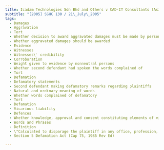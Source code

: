 ```yaml
---
title: Icadam Technologies Sdn Bhd and Others v CAD-IT Consultants (Asia) Pte Ltd and Others 
subtitle: "[2005] SGHC 130 / 21\_July\_2005"
tags:
  - Damages
  - Aggravation
  - Tort
  - Whether decision to award aggravated damages must be made by person assessing damages
  - Whether aggravated damages should be awarded
  - Evidence
  - Witnesses
  - Witnesses\' credibility
  - Corroboration
  - Weight given to evidence by nonneutral persons
  - Whether second defendant had spoken the words complained of
  - Tort
  - Defamation
  - Defamatory statements
  - Second defendant making defamatory remarks regarding plaintiffs
  - Natural and ordinary meaning of words
  - Whether words complained of defamatory
  - Tort
  - Defamation
  - Vicarious liability
  - Defences
  - Whether knowledge, approval and consent constituting elements of vicarious liability
  - Words and Phrases
  - Definition
  - \"Calculated to disparage the plaintiff in any office, profession, calling, trade or business\"
  - Section 5 Defamation Act (Cap 75, 1985 Rev Ed)

---
```


